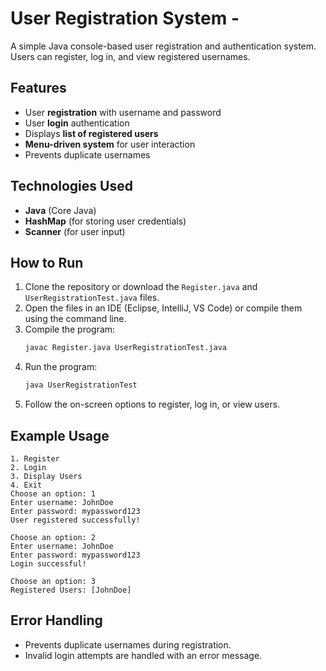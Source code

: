 # User Registration System -  

A simple Java console-based user registration and authentication system. Users can register, log in, and view registered usernames.

## Features
- User **registration** with username and password
- User **login** authentication
- Displays **list of registered users**
- **Menu-driven system** for user interaction
- Prevents duplicate usernames

## Technologies Used
- **Java** (Core Java)
- **HashMap** (for storing user credentials)
- **Scanner** (for user input)

## How to Run
1. Clone the repository or download the `Register.java` and `UserRegistrationTest.java` files.
2. Open the files in an IDE (Eclipse, IntelliJ, VS Code) or compile them using the command line.
3. Compile the program:
   ```bash
   javac Register.java UserRegistrationTest.java
   ```
4. Run the program:
   ```bash
   java UserRegistrationTest
   ```
5. Follow the on-screen options to register, log in, or view users.

## Example Usage
```
1. Register
2. Login
3. Display Users
4. Exit
Choose an option: 1
Enter username: JohnDoe
Enter password: mypassword123
User registered successfully!

Choose an option: 2
Enter username: JohnDoe
Enter password: mypassword123
Login successful!

Choose an option: 3
Registered Users: [JohnDoe]
```

## Error Handling
- Prevents duplicate usernames during registration.
- Invalid login attempts are handled with an error message.




